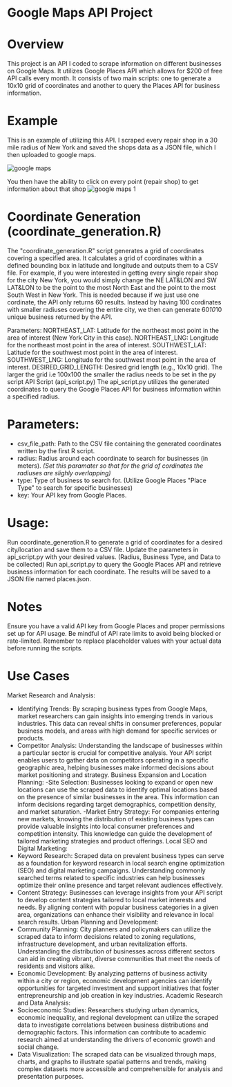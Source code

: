 # Google Maps API Project
# Overview
This project is an API I coded to scrape information on different businesses on Google Maps. It utilizes Google Places API which allows for $200 of free API calls every month. It consists of two main scripts: one to generate a 10x10 grid of coordinates and another to query the Places API for business information.

# Example
This is an example of utilizing this API. I scraped every repair shop in a 30 mile radius of New York and saved the shops data as a JSON file, which I then uploaded to google maps. 

![google maps](https://github.com/tylernoga/Google-Maps-API/assets/114703388/87a620ff-dde0-4287-90a2-1bc0763777ef)

You then have the ability to click on every point (repair shop) to get information about that shop
![google maps 1](https://github.com/tylernoga/Google-Maps-API/assets/114703388/30f2036c-fd9e-462c-a7db-ff94dcebf157)

# Coordinate Generation (coordinate_generation.R)
The "coordinate_generation.R" script generates a grid of coordinates covering a specified area. It calculates a grid of coordinates within a defined bounding box in latitude and longitude and outputs them to a CSV file. For example, if you were interested in getting every single repair shop for the city New York, you would simply change the NE LAT&LON and SW LAT&LON to be the point to the most North East and the point to the most South West in New York. This is needed because if we just use one cordinate, the API only returns 60 results. Instead by having 100 cordinates with smaller radiuses covering the entire city, we then can generate 60*10*10 unique business returned by the API.

Parameters:
NORTHEAST_LAT: Latitude for the northeast most point in the area of interest (New York City in this case).
NORTHEAST_LNG: Longitude for the northeast most point in the area of interest.
SOUTHWEST_LAT: Latitude for the southwest most point in the area of interest.
SOUTHWEST_LNG: Longitude for the southwest most point in the area of interest.
DESIRED_GRID_LENGTH: Desired grid length (e.g., 10x10 grid). The larger the grid i.e 100x100 the smaller the radius needs to be set in the py script
API Script (api_script.py)
The api_script.py utilizes the generated coordinates to query the Google Places API for business information within a specified radius.

# Parameters:
- csv_file_path: Path to the CSV file containing the generated coordinates written by the first R script.
- radius: Radius around each coordinate to search for businesses (in meters). *(Set this paramater so that for the grid of cordinates the radiuses are slighly overlapping)*
- type: Type of business to search for. (Utilize Google Places "Place Type" to search for specific businesses)
- key: Your API key from Google Places. 

# Usage:
Run coordinate_generation.R to generate a grid of coordinates for a desired city/location and save them to a CSV file.
Update the parameters in api_script.py with your desired values. (Radius, Business Type, and Data to be collected)
Run api_script.py to query the Google Places API and retrieve business information for each coordinate.
The results will be saved to a JSON file named places.json.

# Notes
Ensure you have a valid API key from Google Places and proper permissions set up for API usage.
Be mindful of API rate limits to avoid being blocked or rate-limited.
Remember to replace placeholder values with your actual data before running the scripts.

# Use Cases

Market Research and Analysis:
- Identifying Trends: By scraping business types from Google Maps, market researchers can gain insights into emerging trends in various industries. This data can reveal shifts in consumer preferences, popular business models, and areas with high demand for specific services or products.
- Competitor Analysis: Understanding the landscape of businesses within a particular sector is crucial for competitive analysis. Your API script enables users to gather data on competitors operating in a specific geographic area, helping businesses make informed decisions about market positioning and strategy.
Business Expansion and Location Planning:
-Site Selection: Businesses looking to expand or open new locations can use the scraped data to identify optimal locations based on the presence of similar businesses in the area. This information can inform decisions regarding target demographics, competition density, and market saturation.
-Market Entry Strategy: For companies entering new markets, knowing the distribution of existing business types can provide valuable insights into local consumer preferences and competition intensity. This knowledge can guide the development of tailored marketing strategies and product offerings.
Local SEO and Digital Marketing:
- Keyword Research: Scraped data on prevalent business types can serve as a foundation for keyword research in local search engine optimization (SEO) and digital marketing campaigns. Understanding commonly searched terms related to specific industries can help businesses optimize their online presence and target relevant audiences effectively.
- Content Strategy: Businesses can leverage insights from your API script to develop content strategies tailored to local market interests and needs. By aligning content with popular business categories in a given area, organizations can enhance their visibility and relevance in local search results.
Urban Planning and Development:
- Community Planning: City planners and policymakers can utilize the scraped data to inform decisions related to zoning regulations, infrastructure development, and urban revitalization efforts. Understanding the distribution of businesses across different sectors can aid in creating vibrant, diverse communities that meet the needs of residents and visitors alike.
- Economic Development: By analyzing patterns of business activity within a city or region, economic development agencies can identify opportunities for targeted investment and support initiatives that foster entrepreneurship and job creation in key industries.
Academic Research and Data Analysis:
- Socioeconomic Studies: Researchers studying urban dynamics, economic inequality, and regional development can utilize the scraped data to investigate correlations between business distributions and demographic factors. This information can contribute to academic research aimed at understanding the drivers of economic growth and social change.
- Data Visualization: The scraped data can be visualized through maps, charts, and graphs to illustrate spatial patterns and trends, making complex datasets more accessible and comprehensible for analysis and presentation purposes.
